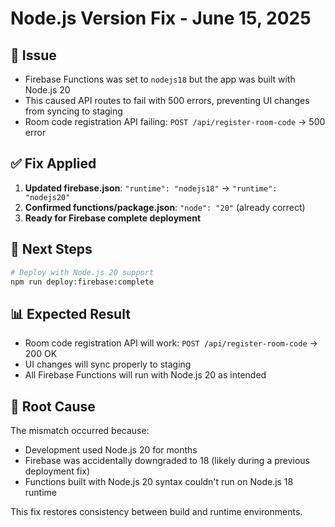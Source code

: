 # Node.js Version Fix - June 15, 2025

## 🚨 Issue
- Firebase Functions was set to `nodejs18` but the app was built with Node.js 20
- This caused API routes to fail with 500 errors, preventing UI changes from syncing to staging
- Room code registration API failing: `POST /api/register-room-code` → 500 error

## ✅ Fix Applied
1. **Updated firebase.json**: `"runtime": "nodejs18"` → `"runtime": "nodejs20"`
2. **Confirmed functions/package.json**: `"node": "20"` (already correct)
3. **Ready for Firebase complete deployment**

## 🔄 Next Steps
```bash
# Deploy with Node.js 20 support
npm run deploy:firebase:complete
```

## 📊 Expected Result
- Room code registration API will work: `POST /api/register-room-code` → 200 OK
- UI changes will sync properly to staging
- All Firebase Functions will run with Node.js 20 as intended

## 🔧 Root Cause
The mismatch occurred because:
- Development used Node.js 20 for months
- Firebase was accidentally downgraded to 18 (likely during a previous deployment fix)
- Functions built with Node.js 20 syntax couldn't run on Node.js 18 runtime

This fix restores consistency between build and runtime environments.
